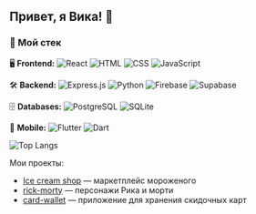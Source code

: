 ## Привет, я Вика! 👋   

### 🚀 Мой стек  

🖥 **Frontend:** ![React](https://img.shields.io/badge/React-61DAFB?style=flat&logo=react&logoColor=white) ![HTML](https://img.shields.io/badge/HTML5-E34F26?style=flat&logo=html5&logoColor=white) ![CSS](https://img.shields.io/badge/CSS3-1572B6?style=flat&logo=css3&logoColor=white) ![JavaScript](https://img.shields.io/badge/JavaScript-F7DF1E?style=flat&logo=javascript&logoColor=black)

🛠 **Backend:** ![Express.js](https://img.shields.io/badge/Express.js-000000?style=flat&logo=express&logoColor=white) ![Python](https://img.shields.io/badge/Python-3776AB?style=flat&logo=python&logoColor=white) ![Firebase](https://img.shields.io/badge/Firebase-FFCA28?style=flat&logo=firebase&logoColor=black) ![Supabase](https://img.shields.io/badge/Supabase-3ECF8E?style=flat&logo=supabase&logoColor=white)  

🗄 **Databases:** ![PostgreSQL](https://img.shields.io/badge/PostgreSQL-316192?style=flat&logo=postgresql&logoColor=white) ![SQLite](https://img.shields.io/badge/SQLite-07405E?style=flat&logo=sqlite&logoColor=white)

📱 **Mobile:** ![Flutter](https://img.shields.io/badge/Flutter-02569B?style=flat&logo=flutter&logoColor=white) ![Dart](https://img.shields.io/badge/Dart-0175C2?style=flat&logo=dart&logoColor=white)



![Top Langs](https://github-readme-stats.vercel.app/api/top-langs/?username=stakiv&layout=compact&theme=dracula)


Мои проекты:
- [Ice cream shop](https://github.com/stakiv/pks) — маркетплейс мороженого
- [rick-morty](https://github.com/stakiv/rick-morty) — персонажи Рика и морти
- [card-wallet](https://github.com/stakiv/card-wallet) — приложение для хранения скидочных карт

